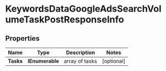 # KeywordsDataGoogleAdsSearchVolumeTaskPostResponseInfo


## Properties

| Name | Type | Description | Notes |
|------------ | ------------- | ------------- | -------------|
**Tasks** | **IEnumerable<KeywordsDataGoogleAdsSearchVolumeTaskPostTaskInfo>** | array of tasks |[optional]|